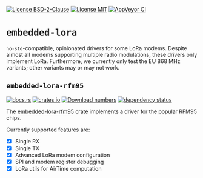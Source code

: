 [![License BSD-2-Clause](https://img.shields.io/badge/License-BSD--2--Clause-blue.svg)](https://opensource.org/licenses/BSD-2-Clause)
[![License MIT](https://img.shields.io/badge/License-MIT-blue.svg)](https://opensource.org/licenses/MIT)
[![AppVeyor CI](https://ci.appveyor.com/api/projects/status/github/KizzyCode/embedded-lora-rust?svg=true)](https://ci.appveyor.com/project/KizzyCode/embedded-lora-rust)

# `embedded-lora`
`no-std`-compatible, opinionated drivers for some LoRa modems. Despite almost all modems supporting multiple radio
modulations, these drivers only implement LoRa. Furthermore, we currently only test the EU 868 MHz variants; other
variants may or may not work.

## `embedded-lora-rfm95`
[![docs.rs](https://docs.rs/embedded-lora-rfm95/badge.svg)](https://docs.rs/embedded-lora-rfm95)
[![crates.io](https://img.shields.io/crates/v/embedded-lora-rfm95.svg)](https://crates.io/crates/embedded-lora-rfm95)
[![Download numbers](https://img.shields.io/crates/d/embedded-lora.svg)](https://crates.io/crates/embedded-lora-rfm95)
[![dependency status](https://deps.rs/crate/embedded-lora-rfm95/latest/status.svg)](https://deps.rs/crate/embedded-lora-rfm95)

The [embedded-lora-rfm95](./rfm95/README.md) crate implements a driver for the popular RFM95 chips.

Currently supported features are:
- [x] Single RX
- [x] Single TX
- [x] Advanced LoRa modem configuration
- [x] SPI and modem register debugging
- [x] LoRa utils for AirTime computation
